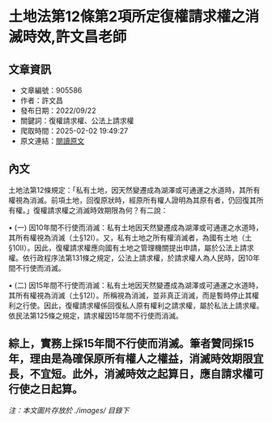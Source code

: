# 土地法第12條第2項所定復權請求權之消滅時效,許文昌老師

## 文章資訊
- 文章編號：905586
- 作者：許文昌
- 發布日期：2022/09/22
- 關鍵詞：復權請求權、公法上請求權
- 爬取時間：2025-02-02 19:49:27
- 原文連結：[閱讀原文](https://real-estate.get.com.tw/Columns/detail.aspx?no=905586)

## 內文
土地法第12條規定：「私有土地，因天然變遷成為湖澤或可通運之水道時，其所有權視為消滅。前項土地，回復原狀時，經原所有權人證明為其原有者，仍回復其所有權。」復權請求權之消滅時效期限為何？有二說：

• (一) 因10年間不行使而消滅：私有土地因天然變遷成為湖澤或可通運之水道時，其所有權視為消滅（土§12I）。又，私有土地之所有權消滅者，為國有土地（土§10II）。因此，復權請求權應向國有土地之管理機關提出申請，屬於公法上請求權。依行政程序法第131條之規定，公法上請求權，於請求權人為人民時，因10年間不行使而消滅。

• (二) 因15年間不行使而消滅：私有土地因天然變遷成為湖澤或可通運之水道時，其所有權視為消滅（土§12I）。所稱視為消滅，並非真正消滅，而是暫時停止其權利之行使。因此，復權請求權係回復私人原有權利之請求權，屬於私法上請求權。依民法第125條之規定，請求權因15年間不行使而消滅。

綜上，實務上採15年間不行使而消滅。筆者贊同採15年，理由是為確保原所有權人之權益，消滅時效期限宜長，不宜短。此外，消滅時效之起算日，應自請求權可行使之日起算。
---
*注：本文圖片存放於 ./images/ 目錄下*
